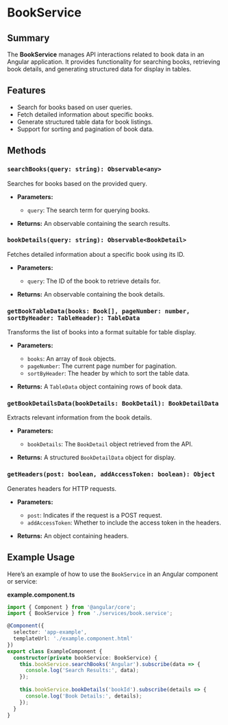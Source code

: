 # BookService

## Summary

The **BookService** manages API interactions related to book data in an Angular application. It provides functionality for searching books, retrieving book details, and generating structured data for display in tables.

## Features

- Search for books based on user queries.
- Fetch detailed information about specific books.
- Generate structured table data for book listings.
- Support for sorting and pagination of book data.

## Methods

### `searchBooks(query: string): Observable<any>`

Searches for books based on the provided query.

- **Parameters:**
  - `query`: The search term for querying books.
  
- **Returns:** An observable containing the search results.

### `bookDetails(query: string): Observable<BookDetail>`

Fetches detailed information about a specific book using its ID.

- **Parameters:**
  - `query`: The ID of the book to retrieve details for.

- **Returns:** An observable containing the book details.

### `getBookTableData(books: Book[], pageNumber: number, sortByHeader: TableHeader): TableData`

Transforms the list of books into a format suitable for table display.

- **Parameters:**
  - `books`: An array of `Book` objects.
  - `pageNumber`: The current page number for pagination.
  - `sortByHeader`: The header by which to sort the table data.

- **Returns:** A `TableData` object containing rows of book data.

### `getBookDetailsData(bookDetails: BookDetail): BookDetailData`

Extracts relevant information from the book details.

- **Parameters:**
  - `bookDetails`: The `BookDetail` object retrieved from the API.

- **Returns:** A structured `BookDetailData` object for display.

### `getHeaders(post: boolean, addAccessToken: boolean): Object`

Generates headers for HTTP requests.

- **Parameters:**
  - `post`: Indicates if the request is a POST request.
  - `addAccessToken`: Whether to include the access token in the headers.

- **Returns:** An object containing headers.

## Example Usage

Here’s an example of how to use the `BookService` in an Angular component or service:

**example.component.ts**

```typescript
import { Component } from '@angular/core';
import { BookService } from './services/book.service';

@Component({
  selector: 'app-example',
  templateUrl: './example.component.html'
})
export class ExampleComponent {
  constructor(private bookService: BookService) {
    this.bookService.searchBooks('Angular').subscribe(data => {
      console.log('Search Results:', data);
    });
    
    this.bookService.bookDetails('bookId').subscribe(details => {
      console.log('Book Details:', details);
    });
  }
}
